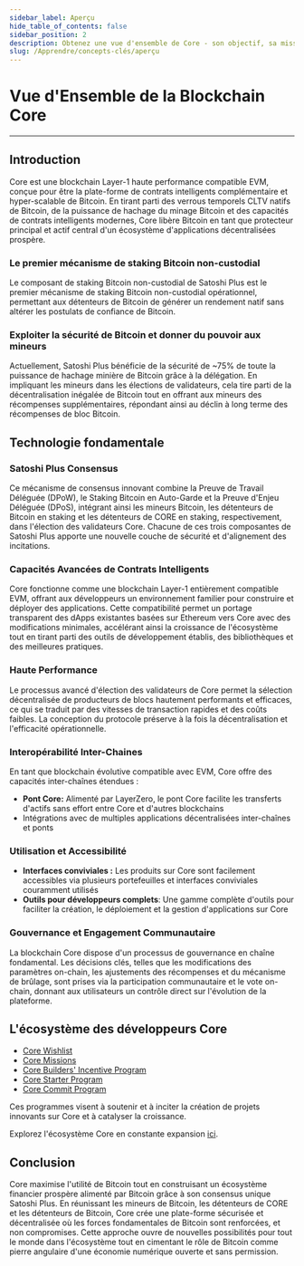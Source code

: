 ```yaml
---
sidebar_label: Aperçu
hide_table_of_contents: false
sidebar_position: 2
description: Obtenez une vue d'ensemble de Core - son objectif, sa mission et sa vision future
slug: /Apprendre/concepts-clés/aperçu
---
```


# Vue d'Ensemble de la Blockchain Core

---

## Introduction

Core est une blockchain Layer-1 haute performance compatible EVM, conçue pour être la plate-forme de contrats intelligents complémentaire et hyper-scalable de Bitcoin. En tirant parti des verrous temporels CLTV natifs de Bitcoin, de la puissance de hachage du minage Bitcoin et des capacités de contrats intelligents modernes, Core libère Bitcoin en tant que protecteur principal et actif central d'un écosystème d'applications décentralisées prospère.

### Le premier mécanisme de staking Bitcoin non-custodial

Le composant de staking Bitcoin non-custodial de Satoshi Plus est le premier mécanisme de staking Bitcoin non-custodial opérationnel, permettant aux détenteurs de Bitcoin de générer un rendement natif sans altérer les postulats de confiance de Bitcoin.

### Exploiter la sécurité de Bitcoin et donner du pouvoir aux mineurs

Actuellement, Satoshi Plus bénéficie de la sécurité de ~75% de toute la puissance de hachage minière de Bitcoin grâce à la délégation. En impliquant les mineurs dans les élections de validateurs, cela tire parti de la décentralisation inégalée de Bitcoin tout en offrant aux mineurs des récompenses supplémentaires, répondant ainsi au déclin à long terme des récompenses de bloc Bitcoin.

## Technologie fondamentale

### Satoshi Plus Consensus

Ce mécanisme de consensus innovant combine la Preuve de Travail Déléguée (DPoW), le Staking Bitcoin en Auto-Garde et la Preuve d'Enjeu Déléguée (DPoS), intégrant ainsi les mineurs Bitcoin, les détenteurs de Bitcoin en staking et les détenteurs de CORE en staking, respectivement, dans l'élection des validateurs Core. Chacune de ces trois composantes de Satoshi Plus apporte une nouvelle couche de sécurité et d'alignement des incitations.

### Capacités Avancées de Contrats Intelligents

Core fonctionne comme une blockchain Layer-1 entièrement compatible EVM, offrant aux développeurs un environnement familier pour construire et déployer des applications. Cette compatibilité permet un portage transparent des dApps existantes basées sur Ethereum vers Core avec des modifications minimales, accélérant ainsi la croissance de l'écosystème tout en tirant parti des outils de développement établis, des bibliothèques et des meilleures pratiques.

### Haute Performance

Le processus avancé d'élection des validateurs de Core permet la sélection décentralisée de producteurs de blocs hautement performants et efficaces, ce qui se traduit par des vitesses de transaction rapides et des coûts faibles. La conception du protocole préserve à la fois la décentralisation et l'efficacité opérationnelle.

### Interopérabilité Inter-Chaines

En tant que blockchain évolutive compatible avec EVM, Core offre des capacités inter-chaînes étendues :

- **Pont Core:** Alimenté par LayerZero, le pont Core facilite les transferts d'actifs sans effort entre Core et d'autres blockchains
- Intégrations avec de multiples applications décentralisées inter-chaînes et ponts

### Utilisation et Accessibilité

- **Interfaces conviviales :** Les produits sur Core sont facilement accessibles via plusieurs portefeuilles et interfaces conviviales couramment utilisés
- **Outils pour développeurs complets**: Une gamme complète d'outils pour faciliter la création, le déploiement et la gestion d'applications sur Core

### Gouvernance et Engagement Communautaire

La blockchain Core dispose d'un processus de gouvernance en chaîne fondamental. Les décisions clés, telles que les modifications des paramètres on-chain, les ajustements des récompenses et du mécanisme de brûlage, sont prises via la participation communautaire et le vote on-chain, donnant aux utilisateurs un contrôle direct sur l'évolution de la plateforme.

## L'écosystème des développeurs Core

- [Core Wishlist](https://github.com/coredao-org/core-community-contributions/blob/main/Core-Wishlist.md)
- [Core Missions](https://coredao.org/blog/the-future-of-core-incentive-campaigns)
- [Core Builders' Incentive Program](https://coredao.org/initiatives/incentiveprogram)
- [Core Starter Program](https://coredao.org/initiatives/corestarterprogram)
- [Core Commit Program](https://coredao.org/initiatives/commit-program)

Ces programmes visent à soutenir et à inciter la création de projets innovants sur Core et à catalyser la croissance.

Explorez l'écosystème Core en constante expansion [ici](https://coredao.org/explore/ecosystem).

## Conclusion

Core maximise l'utilité de Bitcoin tout en construisant un écosystème financier prospère alimenté par Bitcoin grâce à son consensus unique Satoshi Plus. En réunissant les mineurs de Bitcoin, les détenteurs de CORE et les détenteurs de Bitcoin, Core crée une plate-forme sécurisée et décentralisée où les forces fondamentales de Bitcoin sont renforcées, et non compromises. Cette approche ouvre de nouvelles possibilités pour tout le monde dans l'écosystème tout en cimentant le rôle de Bitcoin comme pierre angulaire d'une économie numérique ouverte et sans permission.
